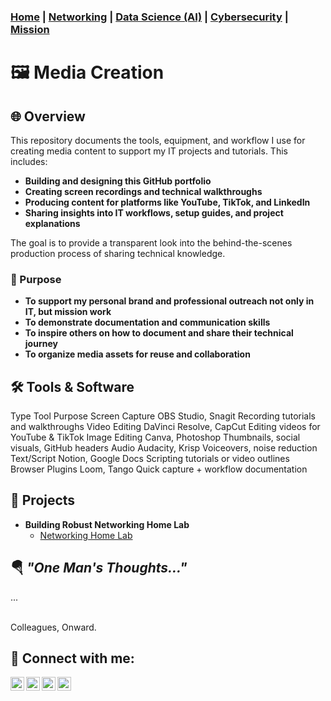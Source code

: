### [Home](https://github.com/Komonodrg-portfolio) | [Networking](https://github.com/Komonodrg-portfolio/Networking) | [Data Science (AI)](https://github.com/Komonodrg-portfolio/AI) | [Cybersecurity](https://github.com/Komonodrg-portfolio/Cybersecurity) | [Mission](https://github.com/Komonodrg-portfolio/Mission/)



# 🖼️ Media Creation

<h2>🌐 Overview</h2>

This repository documents the tools, equipment, and workflow I use for creating media content to support my IT projects and tutorials. This includes:

- <b>Building and designing this GitHub portfolio</b>
- <b>Creating screen recordings and technical walkthroughs</b>
- <b>Producing content for platforms like YouTube, TikTok, and LinkedIn</b>
- <b>Sharing insights into IT workflows, setup guides, and project explanations</b>

The goal is to provide a transparent look into the behind-the-scenes production process of sharing technical knowledge.

<h3>🎯 Purpose</h3>

- <b>To support my personal brand and professional outreach not only in IT, but mission work</b>
- <b>To demonstrate documentation and communication skills</b>
- <b>To inspire others on how to document and share their technical journey</b>
- <b>To organize media assets for reuse and collaboration</b>

## 🛠️ Tools & Software
Type	Tool	Purpose
Screen Capture	OBS Studio, Snagit	Recording tutorials and walkthroughs
Video Editing	DaVinci Resolve, CapCut	Editing videos for YouTube & TikTok
Image Editing	Canva, Photoshop	Thumbnails, social visuals, GitHub headers
Audio	Audacity, Krisp	Voiceovers, noise reduction
Text/Script	Notion, Google Docs	Scripting tutorials or video outlines
Browser Plugins	Loom, Tango	Quick capture + workflow documentation

<h2>📂 Projects</h2>

- <b>Building Robust Networking Home Lab</b>
  - [Networking Home Lab](https://github.com/joshmadakor1/Algorithms-Practice)


<h2>🪂 <em>"One Man's Thoughts..."</em></h2>
... 

<br>Colleagues, Onward.<br> 




<h2> 🤳 Connect with me:</h2>

[<img align="left" alt="JoshMadakor | YouTube" width="22px" src="https://cdn.jsdelivr.net/npm/simple-icons@v3/icons/youtube.svg" />][youtube]
[<img align="left" alt="JoshMadakor | Tik Tok" width="22px" src="https://cdn.jsdelivr.net/npm/simple-icons@v3/icons/tiktok.svg" />][tiktok]
[<img align="left" alt="JoshMadakor | LinkedIn" width="22px" src="https://cdn.jsdelivr.net/npm/simple-icons@v3/icons/linkedin.svg" />][linkedin]
[<img align="left" alt="JoshMadakor | Instagram" width="22px" src="https://cdn.jsdelivr.net/npm/simple-icons@v3/icons/instagram.svg" />][instagram]

[tiktok]: https://tiktok.com/joshmadakor
[youtube]: https://www.youtube.com/c/joshmadakor
[instagram]: https://www.instagram.com/joshmadakor/
[linkedin]: https://linkedin.com/in/joshmadakor

<!--
**joshmadakor1/joshmadakor1** is a ✨ _special_ ✨ repository because its `README.md` (this file) appears on your GitHub profile.

Here are some ideas to get you started:

- 🔭 I’m currently working on ...
- 🌱 I’m currently learning ...
- 👯 I’m looking to collaborate on ...
- 🤔 I’m looking for help with ...
- 💬 Ask me about ...
- 📫 How to reach me: ...
- 😄 Pronouns: ...
- ⚡ Fun fact: ...
-->


